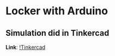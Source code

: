 # Locker with Arduino

## Simulation did in Tinkercad
**Link**: [!Tinkercad](https://www.tinkercad.com/things/kQ17Lv84AXc)